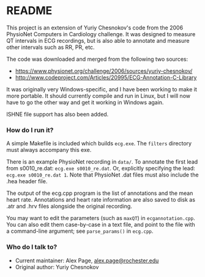 # README #

This project is an extension of Yuriy Chesnokov's code from the 2006 PhysioNet Computers in Cardiology challenge.  It was designed to measure QT intervals in ECG recordings, but is also able to annotate and measure other intervals such as RR, PR, etc.

The code was downloaded and merged from the following two sources:

* https://www.physionet.org/challenge/2006/sources/yuriy-chesnokov/
* http://www.codeproject.com/Articles/20995/ECG-Annotation-C-Library

It was originally very Windows-specific, and I have been working to make it more portable.  It should currently compile and run in Linux, but I will now have to go the other way and get it working in Windows again.

ISHNE file support has also been added.

### How do I run it? ###

A simple Makefile is included which builds `ecg.exe`.  The `filters` directory must always accompany this exe.

There is an example PhysioNet recording in `data/`.  To annotate the first lead from s0010_re.dat: `ecg.exe s0010_re.dat`.  Or, explicitly specifying the lead: `ecg.exe s0010_re.dat 1`.  Note that PhysioNet .dat files must also include the .hea header file.

The output of the ecg.cpp program is the list of annotations and the mean heart rate.  Annotations and heart rate information are also saved to disk as .atr and .hrv files alongside the original recording.

You may want to edit the parameters (such as `maxQT`) in `ecgannotation.cpp`.  You can also edit them case-by-case in a text file, and point to the file with a command-line argument; see `parse_params()` in `ecg.cpp`.

### Who do I talk to? ###

* Current maintainer: Alex Page, alex.page@rochester.edu
* Original author: Yuriy Chesnokov